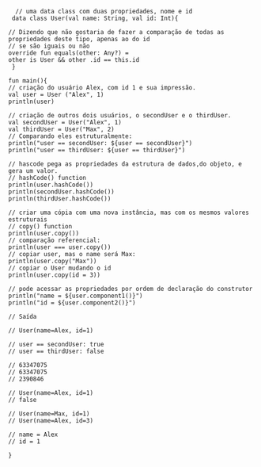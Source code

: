       // uma data class com duas propriedades, nome e id
     data class User(val name: String, val id: Int){
    
    // Dizendo que não gostaria de fazer a comparação de todas as propriedades deste tipo, apenas ao do id 
    // se são iguais ou não
    override fun equals(other: Any?) =
    other is User && other .id == this.id
     }

    fun main(){
    // criação do usuário Alex, com id 1 e sua impressão.
    val user = User ("Alex", 1)
    println(user)
    
    // criação de outros dois usuários, o secondUser e o thirdUser.
    val secondUser = User("Alex", 1)
    val thirdUser = User("Max", 2)
    // Comparando eles estruturalmente:
    println("user == secondUser: ${user == secondUser}") 
    println("user == thirdUser: ${user == thirdUser}")
    
    // hascode pega as propriedades da estrutura de dados,do objeto, e gera um valor. 
    // hashCode() function
    println(user.hashCode())
    println(secondUser.hashCode())
    println(thirdUser.hashCode())
    
    // criar uma cópia com uma nova instância, mas com os mesmos valores estruturais
    // copy() function
    println(user.copy())
    // comparação referencial: 
    println(user === user.copy())
    // copiar user, mas o name será Max:
    println(user.copy("Max"))
    // copiar o User mudando o id
    println(user.copy(id = 3))
    
    // pode acessar as propriedades por ordem de declaração do construtor
    println("name = ${user.component1()}")
    println("id = ${user.component2()}")
    
    // Saída
    
    // User(name=Alex, id=1)
    
    // user == secondUser: true
    // user == thirdUser: false
    
    // 63347075 
    // 63347075
    // 2390846
    
    // User(name=Alex, id=1)
    // false
    
    // User(name=Max, id=1)
    // User(name=Alex, id=3)
    
    // name = Alex
    // id = 1
  
    }
